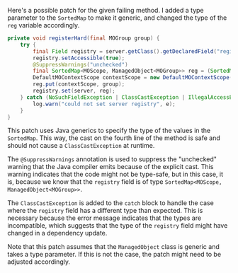 Here's a possible patch for the given failing method. I added a type parameter to the `SortedMap` to make it generic, and changed the type of the `reg` variable accordingly.

```java
private void registerHard(final MOGroup group) {
    try {
        final Field registry = server.getClass().getDeclaredField("registry");
        registry.setAccessible(true);
        @SuppressWarnings("unchecked")
        final SortedMap<MOScope, ManagedObject<MOGroup>> reg = (SortedMap<MOScope, ManagedObject<MOGroup>>) server.getRegistry();
        DefaultMOContextScope contextScope = new DefaultMOContextScope(new OctetString(""), group.getScope());
        reg.put(contextScope, group);
        registry.set(server, reg);
    } catch (NoSuchFieldException | ClassCastException | IllegalAccessException e) {
        log.warn("could not set server registry", e);
    }
}
```

This patch uses Java generics to specify the type of the values in the `SortedMap`. This way, the cast on the fourth line of the method is safe and should not cause a `ClassCastException` at runtime.

The `@SuppressWarnings` annotation is used to suppress the "unchecked" warning that the Java compiler emits because of the explicit cast. This warning indicates that the code might not be type-safe, but in this case, it is, because we know that the `registry` field is of type `SortedMap<MOScope, ManagedObject<MOGroup>>`.

The `ClassCastException` is added to the `catch` block to handle the case where the `registry` field has a different type than expected. This is necessary because the error message indicates that the types are incompatible, which suggests that the type of the `registry` field might have changed in a dependency update.

Note that this patch assumes that the `ManagedObject` class is generic and takes a type parameter. If this is not the case, the patch might need to be adjusted accordingly.